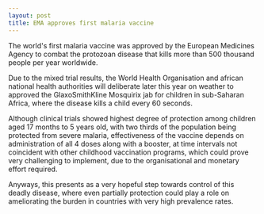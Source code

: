 ```yaml
---
layout: post
title: EMA approves first malaria vaccine
---
```


The world's first malaria vaccine was approved by the European Medicines Agency to combat the protozoan disease that kills more than 500 thousand people per year worldwide.

Due to the mixed trial results, the World Health Organisation and african national health authorities will deliberate later this year on weather to approved the GlaxoSmithKline Mosquirix jab for children in sub-Saharan Africa, where the disease kills a child every 60 seconds.

Although clinical trials showed highest degree of protection among children aged 17 months to 5 years old, with two thirds of the population being protected from severe malaria, effectiveness of the vaccine depends on administration of all 4 doses along with a booster, at time intervals not coincident with other childhood vaccination programs, which could prove very challenging to implement, due to the organisational and monetary effort required.

Anyways, this presents as a very hopeful step towards control of this deadly disease, where even partially protection could play a role on ameliorating the burden in countries with very high prevalence rates. 